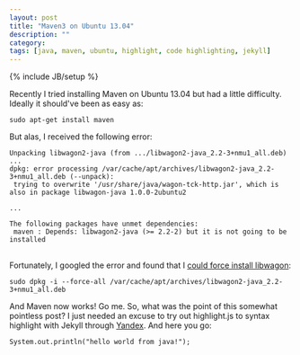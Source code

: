 ```yaml
---
layout: post
title: "Maven3 on Ubuntu 13.04"
description: ""
category: 
tags: [java, maven, ubuntu, highlight, code highlighting, jekyll]
---
```

{% include JB/setup %}

Recently I tried installing Maven on Ubuntu 13.04 but had a little difficulty.
Ideally it should've been as easy as:
<pre>
<code class="bash">sudo apt-get install maven</code>
</pre>

But alas, I received the following error:

<pre>
<code class="bash">Unpacking libwagon2-java (from .../libwagon2-java_2.2-3+nmu1_all.deb) ...
dpkg: error processing /var/cache/apt/archives/libwagon2-java_2.2-3+nmu1_all.deb (--unpack):
 trying to overwrite '/usr/share/java/wagon-tck-http.jar', which is also in package libwagon-java 1.0.0-2ubuntu2

...

The following packages have unmet dependencies:
 maven : Depends: libwagon2-java (>= 2.2-2) but it is not going to be installed
</code>
</pre>

Fortunately, I googled the error and found that I <a href="https://bugs.launchpad.net/ubuntu/+source/wagon2/+bug/1171056" target="_blank">could force install libwagon</a>:

<pre>
<code class="bash">sudo dpkg -i --force-all /var/cache/apt/archives/libwagon2-java_2.2-3+nmu1_all.deb</code>
</pre>

And Maven now works! Go me. So, what was the point of this somewhat pointless post? I just needed
an excuse to try out highlight.js to syntax highlight with Jekyll 
through <a href="http://softwaremaniacs.org/soft/highlight/en/download/" target="_blank">Yandex</a>. 
And here you go:

<pre>
<code class="java">System.out.println("hello world from java!");</code>
</pre>